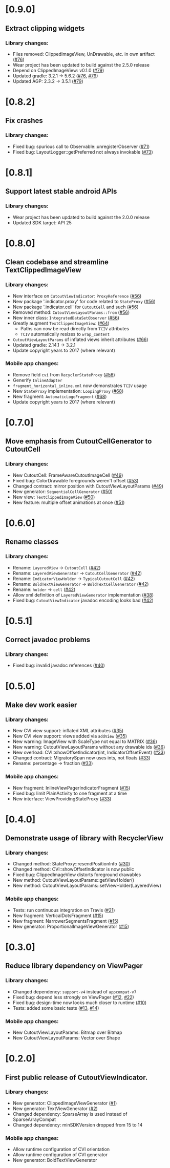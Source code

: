 # [0.9.0]
## Extract clipping widgets

### Library changes:
* Files removed: ClippedImageView, UnDrawable, etc. in own artifact ([#76])
* Wear project has been updated to build against the 2.5.0 release
* Depend on ClippedImageView: v0.1.0 ([#79])
* Updated gradle: 3.2.1 -> 5.6.2 ([#76], [#79])
* Updated AGP: 2.3.2 -> 3.5.1 ([#79])

# [0.8.2]
## Fix crashes

### Library changes:
* Fixed bug: spurious call to Observable::unregisterObserver ([#71])
* Fixed bug: LayoutLogger::getPreferred not always invokable ([#73])

# [0.8.1]
## Support latest stable android APIs

### Library changes:
* Wear project has been updated to build against the 2.0.0 release
* Updated SDK target: API 25

# [0.8.0]
## Clean codebase and streamline TextClippedImageView

### Library changes:
* New interface on `CutoutViewIndicator`: `ProxyReference` ([#56])
* New package '.indicator.proxy' for code related to `StateProxy` ([#56])
* New package '.indicator.cell' for `CutoutCell` and such ([#56])
* Removed method: `CutoutViewLayoutParams::from` ([#56])
* New inner class: `IntegratedDataSetObserver` ([#56])
* Greatly augment `TextClippedImageView`: ([#64])
  * Paths can now be read directly from `TCIV` attributes
  * `TCIV` automatically resizes to `wrap_content`
* `CutoutViewLayoutParams` of inflated views inherit attributes ([#66])
* Updated gradle: 2.14.1 -> 3.2.1
* Update copyright years to 2017 (where relevant)

### Mobile app changes:
* Remove field `cvi` from `RecyclerStateProxy` ([#56])
* Generify `InlineAdapter`
* `fragment_horizontal_inline.xml` now demonstrates `TCIV` usage
* New `StateProxy` implementation: `LoopingProxy` ([#68])
* New fragment: `AutomaticLogoFragment` ([#68])
* Update copyright years to 2017 (where relevant)

# [0.7.0]
## Move emphasis from CutoutCellGenerator to CutoutCell

### Library changes:
* New CutoutCell: FrameAwareCutoutImageCell ([#49])
* Fixed bug: ColorDrawable foregrounds weren't offset ([#53])
* Changed contract: mirror position with CutoutViewLayoutParams ([#49])
* New generator: `SequentialCellGenerator` ([#50])
* New view: `TextClippedImageView` ([#50])
* New feature: multiple offset animations at once ([#51])

# [0.6.0]
## Rename classes

### Library changes:
* Rename: `LayeredView` -> `CutoutCell` ([#42])
* Rename: `LayeredViewGenerator` -> `CutoutCellGenerator` ([#42])
* Rename: `IndicatorViewHolder` -> `TypicalCutoutCell` ([#42])
* Rename: `BoldTextViewGenerator` -> `BoldTextCellGenerator` ([#42])
* Rename: `holder` -> `cell` ([#42])
* Allow xml definition of `LayeredViewGenerator` implementation ([#38])
* Fixed bug: `CutoutViewIndicator` javadoc encoding looks bad ([#42])

# [0.5.1]
## Correct javadoc problems

### Library changes:
* Fixed bug: invalid javadoc references ([#40])

# [0.5.0]
## Make dev work easier

### Library changes:
* New CVI view support: inflated XML attributes ([#35])
* New CVI view support: views added via `addView` ([#35])
* New warning: ImageView with ScaleType not equal to MATRIX ([#36])
* New warning: CutoutViewLayoutParams without any drawable ids ([#36])
* New overload: CVI::showOffsetIndicator(int, IndicatorOffsetEvent) ([#33])
* Changed contract: MigratorySpan now uses ints, not floats ([#33])
* Rename: percentage -> fraction ([#33])

### Mobile app changes:
* New fragment: InlineViewPagerIndicatorFragment ([#15])
* Fixed bug: limit PlainActivity to one fragment at a time
* New interface: ViewProvidingStateProxy ([#33])

# [0.4.0]
## Demonstrate usage of library with RecyclerView

### Library changes:
* Changed method: StateProxy::resendPositionInfo ([#30])
* Changed method: CVI::showOffsetIndicator is now public
* Fixed bug: ClippedImageView distorts foreground drawables
* New method: CutoutViewLayoutParams::getViewHolder()
* New method: CutoutViewLayoutParams::setViewHolder(LayeredView)

### Mobile app changes:
* Tests: run continuous integration on Travis ([#21])
* New fragment: VerticalDotsFragment ([#15])
* New fragment: NarrowerSegmentsFragment ([#15])
* New generator: ProportionalImageViewGenerator ([#15])

# [0.3.0]
## Reduce library dependency on ViewPager

### Library changes:
* Changed dependency: `support-v4` instead of `appcompat-v7`
* Fixed bug: depend less strongly on ViewPager ([#12], [#22])
* Fixed bug: design-time now looks much closer to runtime ([#10])
* Tests: added some basic tests ([#13], [#14])

### Mobile app changes:
* New CutoutViewLayoutParams: Bitmap over Bitmap
* New CutoutViewLayoutParams: Vector over Shape


# [0.2.0]
## First public release of CutoutViewIndicator.

### Library changes:
* New generator: ClippedImageViewGenerator ([#1])
* New generator: TextViewGenerator ([#2])
* Changed dependency: SparseArray is used instead of SparseArrayCompat
* Changed dependency: minSDKVersion dropped from 15 to 14

### Mobile app changes:
* Allow runtime configuration of CVI orientation
* Allow runtime configuration of CVI generator
* New generator: BoldTextViewGenerator


[#1]: https://github.com/fuzz-productions/CutoutViewIndicator/issues/1
[#2]: https://github.com/fuzz-productions/CutoutViewIndicator/issues/2
[#10]: https://github.com/fuzz-productions/CutoutViewIndicator/issues/10
[#12]: https://github.com/fuzz-productions/CutoutViewIndicator/issues/12
[#13]: https://github.com/fuzz-productions/CutoutViewIndicator/issues/13
[#14]: https://github.com/fuzz-productions/CutoutViewIndicator/issues/14
[#15]: https://github.com/fuzz-productions/CutoutViewIndicator/issues/15
[#21]: https://github.com/fuzz-productions/CutoutViewIndicator/issues/21
[#22]: https://github.com/fuzz-productions/CutoutViewIndicator/issues/22
[#30]: https://github.com/fuzz-productions/CutoutViewIndicator/issues/30
[#33]: https://github.com/fuzz-productions/CutoutViewIndicator/issues/33
[#35]: https://github.com/fuzz-productions/CutoutViewIndicator/issues/35
[#36]: https://github.com/fuzz-productions/CutoutViewIndicator/issues/36
[#38]: https://github.com/fuzz-productions/CutoutViewIndicator/issues/38
[#40]: https://github.com/fuzz-productions/CutoutViewIndicator/issues/40
[#42]: https://github.com/fuzz-productions/CutoutViewIndicator/issues/42
[#49]: https://github.com/fuzz-productions/CutoutViewIndicator/issues/49
[#50]: https://github.com/fuzz-productions/CutoutViewIndicator/issues/50
[#51]: https://github.com/fuzz-productions/CutoutViewIndicator/issues/51
[#53]: https://github.com/fuzz-productions/CutoutViewIndicator/issues/53
[#56]: https://github.com/fuzz-productions/CutoutViewIndicator/issues/56
[#64]: https://github.com/fuzz-productions/CutoutViewIndicator/issues/64
[#66]: https://github.com/fuzz-productions/CutoutViewIndicator/issues/66
[#68]: https://github.com/fuzz-productions/CutoutViewIndicator/issues/68
[#71]: https://github.com/fuzz-productions/CutoutViewIndicator/issues/71
[#73]: https://github.com/fuzz-productions/CutoutViewIndicator/issues/73
[#76]: https://github.com/fuzz-productions/CutoutViewIndicator/issues/76
[#79]: https://github.com/fuzz-productions/CutoutViewIndicator/issues/79
